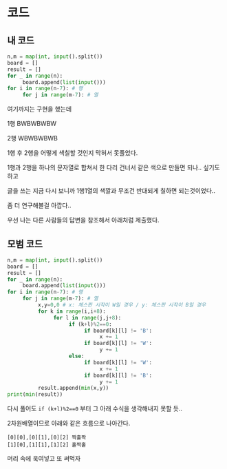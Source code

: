 # 코드

## 내 코드

```python
n,m = map(int, input().split())
board = []
result = []
for _ in range(n):
     board.append(list(input()))
for i in range(n-7): # 행
     for j in range(m-7): # 열
```

여기까지는 구현을 했는데

1행 BWBWBWBW

2행 WBWBWBWB

1행 후 2행을 어떻게 색칠할 것인지 막혀서 못풀었다.

1행과 2행을 하나의 문자열로 합쳐서 한 다리 건너서 같은 색으로 만들면 되나.. 싶기도 하고

글을 쓰는 지금 다시 보니까 1행1열의 색깔과 무조건 반대되게 칠하면 되는것이었다..

좀 더 연구해볼걸 아깝다..

우선 나는 다른 사람들의 답변을 참조해서 아래처럼 제출했다.

## 모범 코드

```python
n,m = map(int, input().split())
board = []
result = []
for _ in range(n):
     board.append(list(input()))
for i in range(n-7): # 행
     for j in range(m-7): # 열
          x,y=0,0 # x: 체스판 시작이 W일 경우 / y: 체스판 시작이 B일 경우
          for k in range(i,i+8):
               for l in range(j,j+8):
                    if (k+l)%2==0:
                         if board[k][l] != 'B':
                              x += 1
                         if board[k][l] != 'W':
                              y += 1
                    else:
                         if board[k][l] != 'W':
                              x += 1
                         if board[k][l] != 'B':
                              y += 1
          result.append(min(x,y))
print(min(result))
```

다시 풀어도 `if (k+l)%2==0` 부터 그 아래 수식을 생각해내지 못할 듯..

2차원배열이므로 아래와 같은 흐름으로 나아간다.

```
[0][0],[0][1],[0][2] 짝홀짝
[1][0],[1][1],[1][2] 홀짝홀
```

머리 속에 욱여넣고 또 써먹자
